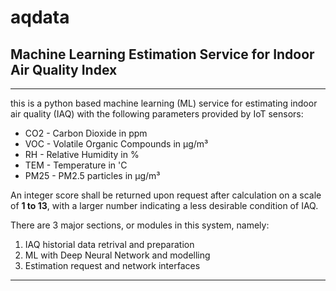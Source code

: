 # aqdata
## Machine Learning Estimation Service for Indoor Air Quality Index
---
this is a python based machine learning (ML) service for estimating indoor air quality (IAQ) with the following parameters provided by IoT sensors:
- CO2 - Carbon Dioxide in ppm
- VOC - Volatile Organic Compounds in μg/m³
- RH - Relative Humidity in %
- TEM - Temperature in 'C
- PM25 - PM2.5 particles in μg/m³

An integer score shall be returned upon request after calculation on a scale of **1 to 13**, with a larger number indicating a less desirable condition of IAQ.

There are 3 major sections, or modules in this system, namely:
1. IAQ historial data retrival and preparation
2. ML with Deep Neural Network and modelling
3. Estimation request and network interfaces

---

